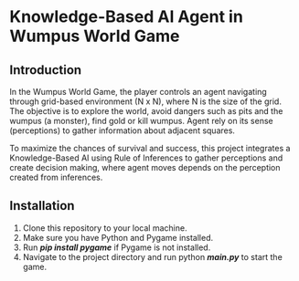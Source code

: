 # Knowledge-Based AI Agent in Wumpus World Game

## Introduction
In the Wumpus World Game, the player controls an agent navigating through grid-based environment (N x N), where N is the size of the grid. The objective is to explore the world, avoid dangers such as pits and the wumpus (a monster), find gold or kill wumpus. Agent rely on its sense (perceptions) to gather information about adjacent squares.

To maximize the chances of survival and success, this project integrates a Knowledge-Based AI using Rule of Inferences to gather perceptions and create decision making, where agent moves depends on the perception created from inferences.

## Installation
1. Clone this repository to your local machine.
2. Make sure you have Python and Pygame installed.
3. Run **_pip install pygame_** if Pygame is not installed.
4. Navigate to the project directory and run python **_main.py_** to start the game.

